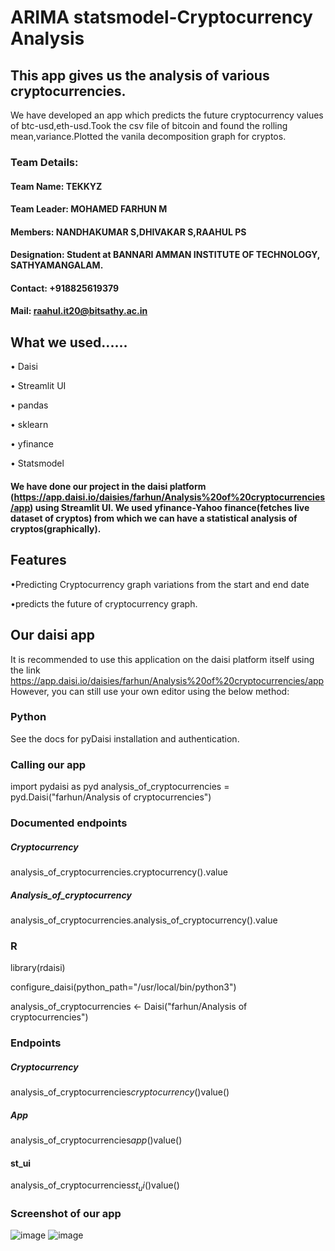 # ARIMA statsmodel-Cryptocurrency Analysis
## This app gives us the analysis of various cryptocurrencies.
We have developed an app which predicts the future cryptocurrency values of btc-usd,eth-usd.Took the csv file of bitcoin and found the rolling mean,variance.Plotted the vanila decomposition graph for cryptos.
### Team Details:
#### Team Name: TEKKYZ
#### Team Leader: MOHAMED FARHUN M 
#### Members: NANDHAKUMAR S,DHIVAKAR S,RAAHUL PS
#### Designation: Student at BANNARI AMMAN INSTITUTE OF TECHNOLOGY, SATHYAMANGALAM.
#### Contact: +918825619379
#### Mail: raahul.it20@bitsathy.ac.in

## What we used......
• Daisi


• Streamlit UI


• pandas


• sklearn


• yfinance


• Statsmodel


#### We have done our project in the daisi platform (https://app.daisi.io/daisies/farhun/Analysis%20of%20cryptocurrencies/app) using Streamlit UI. We used yfinance-Yahoo finance(fetches live dataset of cryptos) from which we can have a statistical analysis of cryptos(graphically).
## Features
•Predicting Cryptocurrency graph variations from the start and end date


•predicts the future of cryptocurrency graph.


## Our daisi app

It is recommended to use this application on the daisi platform itself using the link https://app.daisi.io/daisies/farhun/Analysis%20of%20cryptocurrencies/app
However, you can still use your own editor using the below method:

### Python
See the docs for pyDaisi installation and authentication.

### Calling our app
import pydaisi as pyd
analysis_of_cryptocurrencies = pyd.Daisi("farhun/Analysis of cryptocurrencies")

### Documented endpoints
##### Cryptocurrency


analysis_of_cryptocurrencies.cryptocurrency().value

##### Analysis_of_cryptocurrency

analysis_of_cryptocurrencies.analysis_of_cryptocurrency().value

### R
library(rdaisi)

configure_daisi(python_path="/usr/local/bin/python3")

analysis_of_cryptocurrencies <- Daisi("farhun/Analysis of cryptocurrencies")

### Endpoints
##### Cryptocurrency

analysis_of_cryptocurrencies$cryptocurrency()$value()

##### App
analysis_of_cryptocurrencies$app()$value()

#### st_ui
analysis_of_cryptocurrencies$st_ui()$value()


### Screenshot of our app
![image](https://user-images.githubusercontent.com/86124759/195563159-b7da0b33-90cf-4f66-b67b-265ff723e062.png)
![image](https://user-images.githubusercontent.com/86124759/195563332-db10fea3-edbd-4d4a-b57d-fa7e08495ef5.png)

